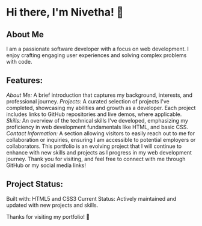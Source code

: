# Hi there, I'm Nivetha! 👋

## About Me
I am a passionate software developer with a focus on web development. I enjoy crafting engaging user experiences and solving complex problems with code.

## Features:
*About Me:* A brief introduction that captures my background, interests, and professional journey.
*Projects:* A curated selection of projects I've completed, showcasing my abilities and growth as a developer. Each project includes links to GitHub repositories and live demos, where applicable.
*Skills:* An overview of the technical skills I've developed, emphasizing my proficiency in web development fundamentals like HTML, and basic CSS.
*Contact Information:* A section allowing visitors to easily reach out to me for collaboration or inquiries, ensuring I am accessible to potential employers or collaborators.
This portfolio is an evolving project that I will continue to enhance with new skills and projects as I progress in my web development journey. Thank you for visiting, and feel free to connect with me through GitHub or my social media links!

## Project Status:
Built with: HTML5 and CSS3
Current Status: Actively maintained and updated with new projects and skills.

Thanks for visiting my portfolio! 🌟
